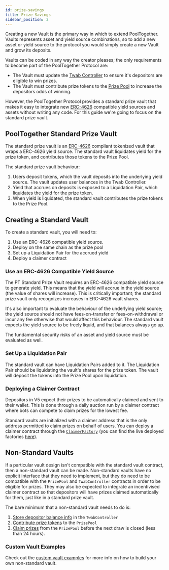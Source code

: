 ```yaml
---
id: prize-savings
title: Prize Savings
sidebar_position: 2
---
```


Creating a new Vault is the primary way in which to extend PoolTogether. Vaults represents asset and yield source combinations, so to add a new asset or yield source to the protocol you would simply create a new Vault and grow its deposits.

Vaults can be coded in any way the creator pleases; the only requirements to become part of the PoolTogether Protocol are:

- The Vault must update the [Twab Controller](../design/TwabController.md) to ensure it's depositors are eligible to win prizes.
- The Vault must contribute prize tokens to the [Prize Pool](../design/PrizePool.md) to increase the depositors odds of winning.

However, the PoolTogether Protocol provides a standard prize vault that makes it easy to integrate new [ERC-4626](https://erc4626.info/) compatible yield sources and assets without writing any code. For this guide we're going to focus on the standard prize vault.

## PoolTogether Standard Prize Vault

The standard prize vault is an [ERC-4626](https://erc4626.info/) compliant tokenized vault that wraps a ERC-4626 yield source. The standard vault liquidates yield for the prize token, and contributes those tokens to the Prize Pool.

The standard prize vault behaviour:

1. Users deposit tokens, which the vault deposits into the underlying yield source. The vault updates user balances in the Twab Controller.
2. Yield that accrues on deposits is exposed to a Liquidation Pair, which liquidates the yield for the prize token.
3. When yield is liquidated, the standard vault contributes the prize tokens to the Prize Pool.

## Creating a Standard Vault

To create a standard vault, you will need to: 

1. Use an ERC-4626 compatible yield source.
2. Deploy on the same chain as the prize pool
3. Set up a Liquidation Pair for the accrued yield
4. Deploy a claimer contract

### Use an ERC-4626 Compatible Yield Source

The PT Standard Prize Vault requires an ERC-4626 compatible yield source to generate yield. This means that the yield will accrue in the yield source (the value of shares will increase). This is critically important; the standard prize vault only recognizes increases in ERC-4626 vault shares.

It's also important to evaluate the behaviour of the underlying yield source; the yield source should not have fees-on-transfer or fees-on-withdrawal or incur any fee otherwise that would affect this behaviour. The standard vault expects the yield source to be freely liquid, and that balances always go up. 

The fundamental security risks of an asset and yield source must be evaluated as well.

### Set Up a Liquidation Pair

The standard vault can have Liquidation Pairs added to it. The Liquidation Pair should be liquidating the vault's shares for the prize token. The vault will deposit the tokens into the Prize Pool upon liquidation.

### Deploying a Claimer Contract

Depositors in V5 expect their prizes to be automatically claimed and sent to their wallet. This is done through a daily auction run by a claimer contract where bots can compete to claim prizes for the lowest fee.

Standard vaults are initialized with a claimer address that is the only address permitted to claim prizes on behalf of users. You can deploy a claimer contract through the [`ClaimerFactory`](/protocol/reference/prize-claimer/ClaimerFactory) (you can find the live deployed factories [here](/protocol/deployments/optimism)).

## Non-Standard Vaults

If a particular vault design isn't compatible with the standard vault contract, then a non-standard vault can be made. Non-standard vaults have no explicit interface that they need to implement, but they do need to be compatible with the `PrizePool` and `TwabController` contracts in order to be eligible for prizes. They may also be expected to integrate an incentivised claimer contract so that depositors will have prizes claimed automatically for them, just like in a standard prize vault.

The bare minimum that a non-standard vault needs to do is:

1. [Store depositor balance info](/protocol/reference/twab-controller/TwabController#mint) in the `TwabController`
2. [Contribute prize tokens](/protocol/reference/prize-pool/PrizePool#contributeprizetokens) to the `PrizePool`
3. [Claim prizes](/protocol/reference/prize-pool/PrizePool#claimprize) from the `PrizePool` before the next draw is closed (less than 24 hours).

### Custom Vault Examples

Check out the [custom vault examples](https://github.com/GenerationSoftware/pt-v5-builder-code-examples/tree/main/src/custom-vaults/examples) for more info on how to build your own non-standard vault.
